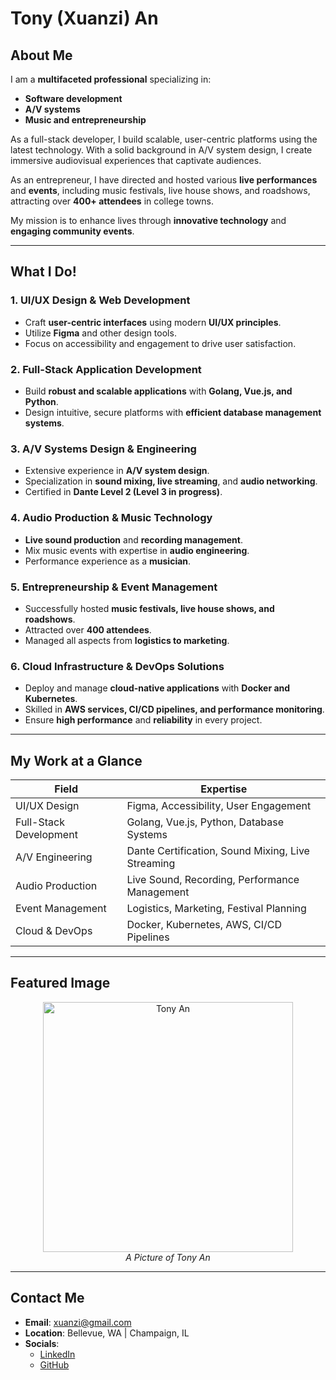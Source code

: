 # Tony (Xuanzi) An

## About Me

I am a **multifaceted professional** specializing in:
- **Software development**
- **A/V systems**
- **Music and entrepreneurship**

As a full-stack developer, I build scalable, user-centric platforms using the latest technology. With a solid background in A/V system design, I create immersive audiovisual experiences that captivate audiences.

As an entrepreneur, I have directed and hosted various **live performances** and **events**, including music festivals, live house shows, and roadshows, attracting over **400+ attendees** in college towns.

My mission is to enhance lives through **innovative technology** and **engaging community events**.

---

## What I Do!

### 1. UI/UX Design & Web Development
- Craft **user-centric interfaces** using modern **UI/UX principles**.
- Utilize **Figma** and other design tools.
- Focus on accessibility and engagement to drive user satisfaction.

### 2. Full-Stack Application Development
- Build **robust and scalable applications** with **Golang, Vue.js, and Python**.
- Design intuitive, secure platforms with **efficient database management systems**.

### 3. A/V Systems Design & Engineering
- Extensive experience in **A/V system design**.
- Specialization in **sound mixing, live streaming**, and **audio networking**.
- Certified in **Dante Level 2 (Level 3 in progress)**.

### 4. Audio Production & Music Technology
- **Live sound production** and **recording management**.
- Mix music events with expertise in **audio engineering**.
- Performance experience as a **musician**.

### 5. Entrepreneurship & Event Management
- Successfully hosted **music festivals, live house shows, and roadshows**.
- Attracted over **400 attendees**.
- Managed all aspects from **logistics to marketing**.

### 6. Cloud Infrastructure & DevOps Solutions
- Deploy and manage **cloud-native applications** with **Docker and Kubernetes**.
- Skilled in **AWS services, CI/CD pipelines, and performance monitoring**.
- Ensure **high performance** and **reliability** in every project.

---

## My Work at a Glance

| Field                  | Expertise                                         |
|------------------------|---------------------------------------------------|
| UI/UX Design           | Figma, Accessibility, User Engagement             |
| Full-Stack Development | Golang, Vue.js, Python, Database Systems          |
| A/V Engineering        | Dante Certification, Sound Mixing, Live Streaming |
| Audio Production       | Live Sound, Recording, Performance Management     |
| Event Management       | Logistics, Marketing, Festival Planning           |
| Cloud & DevOps         | Docker, Kubernetes, AWS, CI/CD Pipelines          |

---

## Featured Image

<p align="center">
    <img src="https://www.ftan.dev/images/about/avatar.png" alt="Tony An" width="400" height="400">
    <br>
    <em>A Picture of Tony An</em>
</p>

---

## Contact Me
- **Email**: [xuanzi@gmail.com](mailto:xuanzi@gmail.com)
- **Location**: Bellevue, WA | Champaign, IL
- **Socials**:
    - [LinkedIn](https://linkedin.com/in/anxuanzi)
    - [GitHub](https://github.com/anxuanzi)
